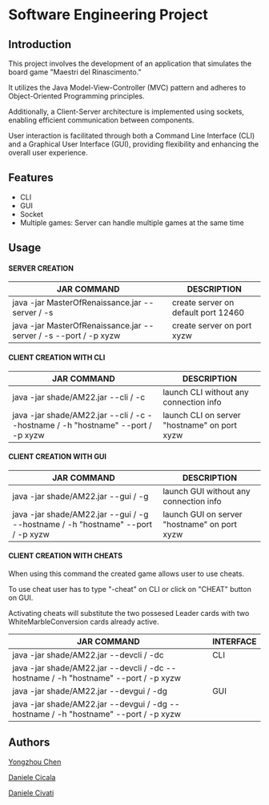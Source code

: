 # Software Engineering Project

## Introduction

This project involves the development of an application that simulates the board game "Maestri del Rinascimento." 

It utilizes the Java Model-View-Controller (MVC) pattern and adheres to Object-Oriented Programming principles.

Additionally, a Client-Server architecture is implemented using sockets, enabling efficient communication between components.

User interaction is facilitated through both a Command Line Interface (CLI) and a Graphical User Interface (GUI), providing flexibility and enhancing the overall user experience.

## Features

- CLI
- GUI
- Socket
- Multiple games: Server can handle multiple games at the same time

## Usage

#### SERVER CREATION

| JAR COMMAND | DESCRIPTION 
| ------- | --- 
| java -jar MasterOfRenaissance.jar  --server / -s | create server on default port 12460
| java -jar MasterOfRenaissance.jar  --server / -s  --port / -p  xyzw | create server on port xyzw


#### CLIENT CREATION WITH CLI

| JAR COMMAND | DESCRIPTION
| ------- | --- 
| java -jar shade/AM22.jar  --cli / -c | launch CLI without any connection info
| java -jar shade/AM22.jar  --cli / -c  --hostname / -h  "hostname"  --port / -p  xyzw | launch CLI on server "hostname" on port xyzw


#### CLIENT CREATION WITH GUI

| JAR COMMAND       | DESCRIPTION   
| ------- | --- 
| java -jar shade/AM22.jar  --gui / -g | launch GUI without any connection info
| java -jar shade/AM22.jar  --gui / -g  --hostname / -h  "hostname"  --port / -p  xyzw | launch GUI on server "hostname" on port xyzw

#### CLIENT CREATION WITH CHEATS

When using this command the created game allows user to use cheats.

To use cheat user has to type "-cheat" on CLI or click on "CHEAT" button on GUI.

Activating cheats will substitute the two possesed Leader cards with two WhiteMarbleConversion cards already active.

| JAR COMMAND | INTERFACE
| ------- | ---
| java -jar shade/AM22.jar  --devcli / -dc | CLI
| java -jar shade/AM22.jar  --devcli / -dc  --hostname / -h  "hostname"  --port / -p  xyzw | |
| java -jar shade/AM22.jar  --devgui / -dg | GUI
| java -jar shade/AM22.jar  --devgui / -dg  --hostname / -h  "hostname"  --port / -p  xyzw | |

## Authors

[Yongzhou Chen](https://github.com/chenyongzhouking)

[Daniele Cicala](https://github.com/99-Daniele)

[Daniele Civati](https://github.com/Civati)
